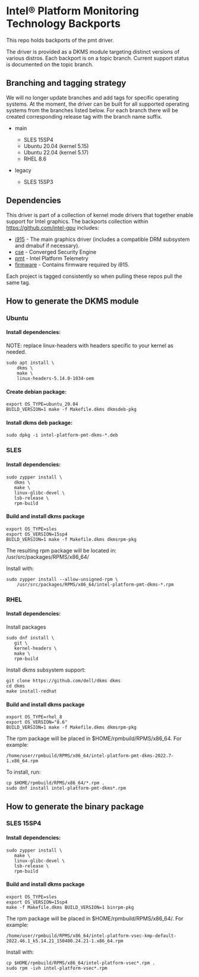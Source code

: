 # Intel® Platform Monitoring Technology Backports

This repo holds backports of the pmt driver.

The driver is provided as a DKMS module targeting distinct
versions of various distros. Each backport is on a topic 
branch. Current support status is documented on the topic branch.

## Branching and tagging strategy

We will no longer update branches and add tags for specific operating systems. 
At the moment, the driver can be built for all supported operating systems from the branches listed below. 
For each branch there will be created corresponding release tag with the branch name suffix.

- main
  - SLES 15SP4
  - Ubuntu 20.04 (kernel 5.15)
  - Ubuntu 22.04 (kernel 5.17)
  - RHEL 8.6

- legacy
  - SLES 15SP3

## Dependencies
This driver is part of a collection of kernel mode drivers 
that together enable support for Intel graphics. The backports 
collection within https://github.com/intel-gpu includes:

  - [i915](https://github.com/intel-gpu/intel-gpu-i915-backports) - The main graphics driver (includes a compatible DRM subsystem and dmabuf if necessary).
  - [cse](https://github.com/intel-gpu/intel-gpu-cse-backports) - Converged Security Engine
  - [pmt](https://github.com/intel-gpu/intel-gpu-pmt-backports) - Intel Platform Telemetry
  - [firmware](https://github.com/intel-gpu/intel-gpu-firmware) - Contains firmware required by i915.  

Each project is tagged consistently so when pulling these repos pull the same tag.

## How to generate the DKMS module

### Ubuntu
#### Install dependencies:

NOTE: replace linux-headers with headers specific to your kernel
as needed.

```
sudo apt install \
    dkms \
    make \
    linux-headers-5.14.0-1034-oem
```

#### Create debian package:
```
export OS_TYPE=ubuntu_20.04
BUILD_VERSION=1 make -f Makefile.dkms dkmsdeb-pkg
```

#### Install dkms deb package:

```
sudo dpkg -i intel-platform-pmt-dkms-*.deb
```

### SLES 

#### Install dependencies:

```
sudo zypper install \
   dkms \
   make \
   linux-glibc-devel \
   lsb-release \
   rpm-build
```

#### Build and install dkms package
```
export OS_TYPE=sles
export OS_VERSION=15sp4
BUILD_VERSION=1 make -f Makefile.dkms dkmsrpm-pkg
```

The resulting rpm package will be located in:
/usr/src/packages/RPMS/x86_64/

Install with:

```
sudo zypper install --allow-unsigned-rpm \
    /usr/src/packages/RPMS/x86_64/intel-platform-pmt-dkms-*.rpm
```

### RHEL

#### Install dependencies:

Install packages

```
sudo dnf install \
   git \
   kernel-headers \
   make \
   rpm-build
```

Install dkms subsystem support:

```
git clone https://github.com/dell/dkms dkms
cd dkms
make install-redhat
```

#### Build and install dkms package
```
export OS_TYPE=rhel_8
export OS_VERSION="8.6"
BUILD_VERSION=1 make -f Makefile.dkms dkmsrpm-pkg
```

The rpm package will be placed in $HOME/rpmbuild/RPMS/x86_64.
For example:

```
/home/user/rpmbuild/RPMS/x86_64/intel-platform-pmt-dkms-2022.7-1.x86_64.rpm
```

To install, run:

```
cp $HOME/rpmbuild/RPMS/x86_64/*.rpm .
sudo dnf install intel-platform-pmt-dkms*.rpm
```

## How to generate the binary package

### SLES 15SP4

#### Install dependencies:

```
sudo zypper install \
   make \
   linux-glibc-devel \
   lsb-release \
   rpm-build
```

#### Build and install dkms package
```
export OS_TYPE=sles
export OS_VERSION=15sp4
make -f Makefile.dkms BUILD_VERSION=1 binrpm-pkg
```

The rpm package will be placed in $HOME/rpmbuild/RPMS/x86_64/.
For example:

```
/home/user/rpmbuild/RPMS/x86_64/intel-platform-vsec-kmp-default-2022.46.1_k5.14.21_150400.24.21-1.x86_64.rpm
```

Install with:

```
cp $HOME/rpmbuild/RPMS/x86_64/intel-platform-vsec*.rpm .
sudo rpm -ivh intel-platform-vsec*.rpm
```